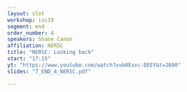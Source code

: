 ```yaml
---
layout: slot
workshop: isc19
segment: end
order_number: 4
speakers: Shane Canon
affiliation: NERSC
title: "NERSC: Looking back"
start: "17:15"
yt: "https://www.youtube.com/watch?v=b8Exxc-DEEY&t=2600"
slides: "7_END_4_NERSC.pdf"

---
```

